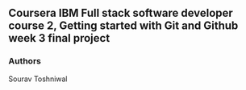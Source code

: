 ## Coursera IBM Full stack software developer course 2, Getting started with Git and Github week 3 final project

### Authors
Sourav Toshniwal